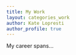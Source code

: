 ```yaml
---
title: My Work
layout: categories_work
author: Kate Lopresti
author_profile: true
---
```


My career spans...